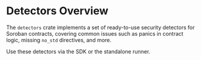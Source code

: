 # Detectors Overview

The `detectors` crate implements a set of ready-to-use security detectors for Soroban contracts,
covering common issues such as panics in contract logic, missing `no_std` directives, and more.

Use these detectors via the SDK or the standalone runner.